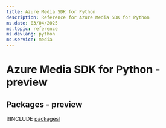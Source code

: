 ```yaml
---
title: Azure Media SDK for Python
description: Reference for Azure Media SDK for Python
ms.date: 03/04/2025
ms.topic: reference
ms.devlang: python
ms.service: media
---
```

# Azure Media SDK for Python - preview
## Packages - preview
[!INCLUDE [packages](media-index.md)]